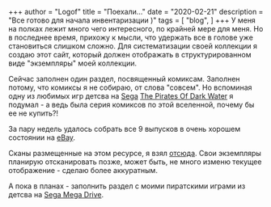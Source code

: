 +++
author = "Logof"
title = "Поехали..."
date = "2020-02-21"
description = "Все готово для начала инвентаризации )"
tags = [ "blog", ]
+++
У меня на полках лежит много чего интересного, по крайней мере для меня. Но в последнее время, прихожу к мысли, что удержать все в голове уже становиться слишком сложно. Для систематизации своей коллекции я создаю этот сайт, который должен отображать в структурированном виде "экземпляры" моей коллекции.

Сейчас заполнен один раздел, посвященный комиксам. Заполнен потому, что комиксы я не собираю, от слова "совсем". Но вспоминая одну из любимых игр детсва на [Sega](/software/sega/genesis/) [The Pirates Of Dark Water](/software/sega/genesis/the_pirates_of_dark_water/) я подумал - а ведь была серия комиксов по этой вселенной, почему бы ее не купить?!

За пару недель удалось собрать все 9 выпусков в очень хорошем состоянии на [eBay](https://ebay.com).

Сканы размещенные на этом ресурсе, я взял [отсюда](http://piratesofdarkwater.net/comics/). Свои экземпляры планирую отсканировать позже, может быть, не много изменю текущее отображение - сделаю более аккуратным.

А пока в планах - заполнить раздел с моими пиратскими играми из детсва на [Sega Mega Drive](/software/sega/genesis/).